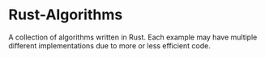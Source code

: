 # Rust-Algorithms
A collection of algorithms written in Rust. Each example may have multiple different implementations due to more or less efficient code.
